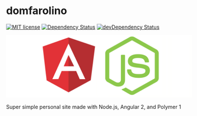 # domfarolino
[![MIT license](http://img.shields.io/badge/license-MIT-brightgreen.svg)](http://opensource.org/licenses/MIT)
[![Dependency Status](https://david-dm.org/domfarolino/domfarolino.svg)](https://david-dm.org/domfarolino/domfarolino)
[![devDependency Status](https://david-dm.org/domfarolino/domfarolino/dev-status.svg)](https://david-dm.org/domfarolino/domfarolino#info=devDependencies)

[![logo](./logo.png)](https://github.com/domfarolino/domfarolino)

Super simple personal site made with Node.js, Angular 2, and Polymer 1
